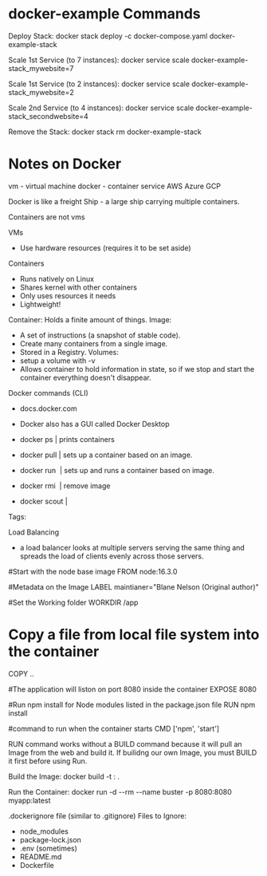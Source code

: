 # docker-example Commands

Deploy Stack: 
docker stack deploy -c docker-compose.yaml docker-example-stack

Scale 1st Service (to 7 instances):
docker service scale docker-example-stack_mywebsite=7

Scale 1st Service (to 2 instances):
docker service scale docker-example-stack_mywebsite=2

Scale 2nd Service (to 4 instances):
docker service scale docker-example-stack_secondwebsite=4

Remove the Stack: 
docker stack rm docker-example-stack

# Notes on Docker
vm - virtual machine
docker - container service
AWS Azure GCP

Docker is like a freight Ship - a large ship carrying multiple containers. 


Containers are not vms

VMs
- Use hardware resources (requires it to be set aside)

Containers
- Runs natively on Linux
- Shares kernel with other containers
- Only uses resources it needs
- Lightweight! 

Container: Holds a finite amount of things. 
Image: 
- A set of instructions (a snapshot of stable code). 
- Create many containers from a single image. 
- Stored in a Registry.
Volumes: 
- setup a volume with -v <info>
- Allows container to hold information in state, so if we stop and start the container everything doesn't disappear. 

Docker commands (CLI)
- docs.docker.com
- Docker also has a GUI called Docker Desktop

- docker ps | prints containers
- docker pull | sets up a container based on an image.
- docker run <image> | sets up and runs a container based on image. 
- docker rmi <image> | remove image
- docker scout <file> | 

Tags:
<image> <tag>

Load Balancing
- a load balancer looks at multiple servers serving the same thing and spreads the load of clients evenly across those servers. 


#Start with the node base image
FROM node:16.3.0

#Metadata on the Image
LABEL maintianer="Blane Nelson (Original author)"

#Set the Working folder
WORKDIR /app

# Copy a file from local file system into the container
COPY .. 

#The application will liston on port 8080 inside the container
EXPOSE 8080

#Run npm install for Node modules listed in the package.json file
RUN npm install

#command to run when the container starts
CMD ['npm', 'start']

RUN command works without a BUILD command because it will pull an Image from the web and build it. 
If builidng our own Image, you must BUILD it first before using Run. 


Build the Image:
docker build -t <image>:<tag> .

Run the Container:
docker run -d --rm --name buster -p 8080:8080 myapp:latest

.dockerignore file (similar to .gitignore)
Files to Ignore:
- node_modules
- package-lock.json
- .env (sometimes)
- README.md
- Dockerfile
